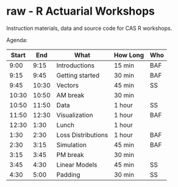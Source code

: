 raw - R Actuarial Workshops
=======

Instruction materials, data and source code for CAS R workshops. 

Agenda:

| Start | End   |  What              | How Long | Who |
|-------|-------|--------------------|----------|-----|
|  9:00 |  9:15 | Introductions      | 15 min   | BAF |
|  9:15 |  9:45 | Getting started    | 30 min   | BAF |
|  9:45 | 10:30 | Vectors            | 45 min   | SS  |
| 10:30 | 10:50 | AM break           | 30 min   |     |
| 10:50 | 11:50 | Data               | 1 hour   | SS  |
| 11:50 | 12:30 | Visualization      | 1 hour   | BAF |
| 12:30 | 1:30  | Lunch              | 1 hour   |     |
|  1:30 | 2:30  | Loss Distributions | 1 hour   | BAF |
|  2:30 | 3:15  | Simulation         | 45 min   | BAF |
|  3:15 | 3:45  | PM break           | 30 min   |     |
|  3:45 | 4:30  | Linear Models      | 45 min   | SS  |
|  4:30 | 5:00  | Padding            | 30 min   | SS  |
